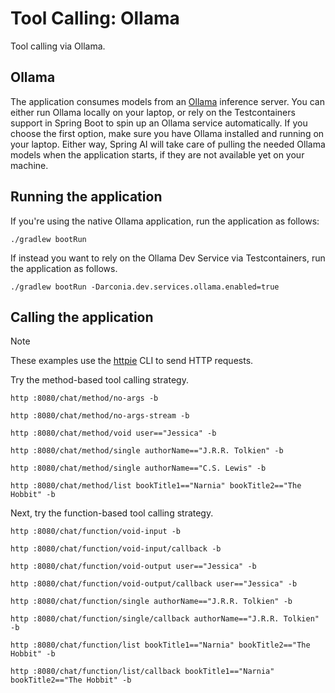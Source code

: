 # Tool Calling: Ollama

Tool calling via Ollama.

## Ollama

The application consumes models from an [Ollama](https://ollama.ai) inference server. You can either run Ollama locally on your laptop,
or rely on the Testcontainers support in Spring Boot to spin up an Ollama service automatically.
If you choose the first option, make sure you have Ollama installed and running on your laptop.
Either way, Spring AI will take care of pulling the needed Ollama models when the application starts,
if they are not available yet on your machine.

## Running the application

If you're using the native Ollama application, run the application as follows:

```shell
./gradlew bootRun
```

If instead you want to rely on the Ollama Dev Service via Testcontainers, run the application as follows.

```shell
./gradlew bootRun -Darconia.dev.services.ollama.enabled=true
```

## Calling the application

> [!NOTE]
> These examples use the [httpie](https://httpie.io) CLI to send HTTP requests.

Try the method-based tool calling strategy.

```shell
http :8080/chat/method/no-args -b
```

```shell
http :8080/chat/method/no-args-stream -b
```

```shell
http :8080/chat/method/void user=="Jessica" -b
```

```shell
http :8080/chat/method/single authorName=="J.R.R. Tolkien" -b
```

```shell
http :8080/chat/method/single authorName=="C.S. Lewis" -b
```

```shell
http :8080/chat/method/list bookTitle1=="Narnia" bookTitle2=="The Hobbit" -b
```

Next, try the function-based tool calling strategy.

```shell
http :8080/chat/function/void-input -b
```

```shell
http :8080/chat/function/void-input/callback -b
```

```shell
http :8080/chat/function/void-output user=="Jessica" -b
```

```shell
http :8080/chat/function/void-output/callback user=="Jessica" -b
```

```shell
http :8080/chat/function/single authorName=="J.R.R. Tolkien" -b
```

```shell
http :8080/chat/function/single/callback authorName=="J.R.R. Tolkien" -b
```

```shell
http :8080/chat/function/list bookTitle1=="Narnia" bookTitle2=="The Hobbit" -b
```

```shell
http :8080/chat/function/list/callback bookTitle1=="Narnia" bookTitle2=="The Hobbit" -b
```
